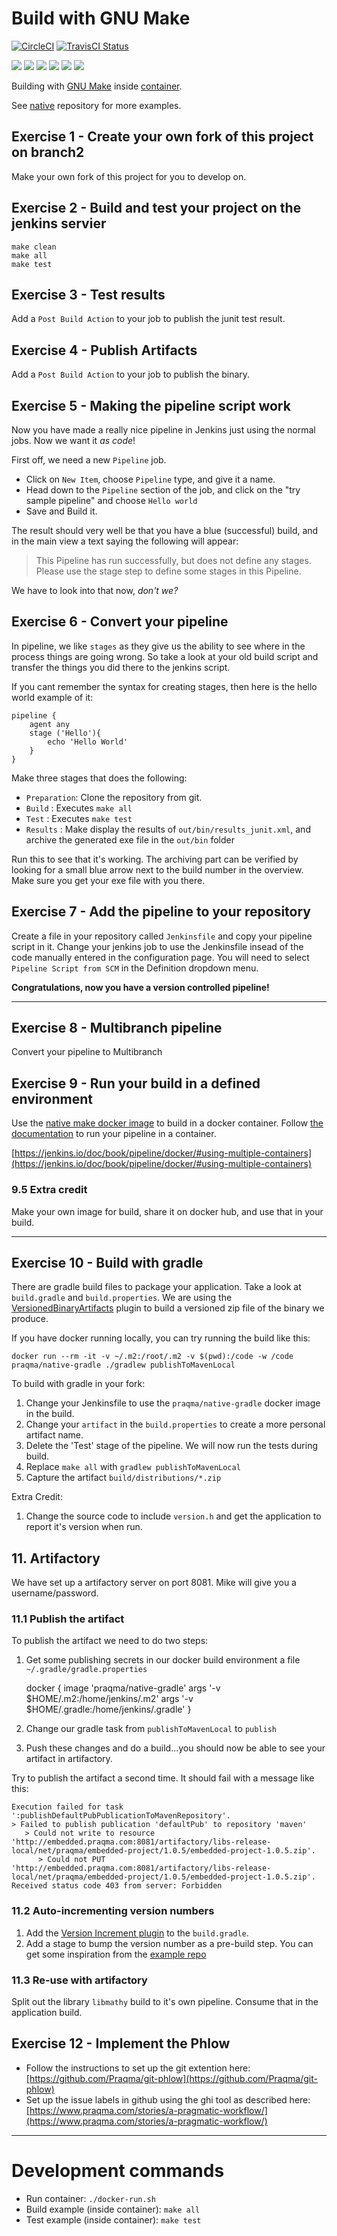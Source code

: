 # Build with GNU Make

[![CircleCI](https://circleci.com/gh/Praqma/native-example-make.png?style=shield&circle-token=df3dc5f6efbc2a267f7805f05a5e91d2878be9fd)](https://circleci.com/gh/Praqma/native-example-make)
[![TravisCI Status](https://travis-ci.org/Praqma/native-example-make.svg?branch=master)](https://travis-ci.org/Praqma/native-example-make)

![](https://img.shields.io/github/stars/praqma/native-example-make.svg)
![](https://img.shields.io/github/forks/praqma/native-example-make.svg)
![](https://img.shields.io/github/watchers/praqma/native-example-make.svg)
![](https://img.shields.io/github/tag/praqma/native-example-make.svg)
![](https://img.shields.io/github/release/praqma/native-example-make.svg)
![](https://img.shields.io/github/issues/praqma/native-example-make.svg)

Building with [GNU Make](https://www.gnu.org/software/make/) inside [container](https://hub.docker.com/r/praqma/native-make/).

See [native](https://github.com/Praqma/native) repository for more examples.

## Exercise 1 - Create your own fork of this project on branch2

Make your own fork of this project for you to develop on.

## Exercise 2 - Build and test your project on the jenkins servier

    make clean
    make all
    make test

## Exercise 3 - Test results

Add a `Post Build Action` to your job to publish the junit test result.

## Exercise 4 - Publish Artifacts

Add a `Post Build Action` to your job to publish the binary.

## Exercise 5 - Making the pipeline script work
Now you have made a really nice pipeline in Jenkins just using the normal jobs.
Now we want it *as code*!

First off, we need a new `Pipeline` job.

* Click on `New Item`, choose `Pipeline` type, and give it a name.
* Head down to the `Pipeline` section of the job, and click on the "try sample pipeline" and choose `Hello world`
* Save and Build it.

The result should very well be that you have a blue (successful) build, and in the main view a text saying the following will appear:

>This Pipeline has run successfully, but does not define any stages. Please use the stage step to define some stages in this Pipeline.

We have to look into that now, *don't we?*

## Exercise 6 - Convert your pipeline

In pipeline, we like `stages` as they give us the ability to see where in the process things are going wrong.
So take a look at your old build script and transfer the things you did there to the jenkins script.

If you cant remember the syntax for creating stages, then here is the hello world example of it:

```
pipeline {
    agent any
    stage ('Hello'){
        echo 'Hello World'
    }
}
```

Make three stages that does the following:

* `Preparation`: Clone the repository from git.
* `Build` : Executes `make all`
* `Test` : Executes `make test`
* `Results` :  Make  display the results of `out/bin/results_junit.xml`, and archive the generated exe file in the `out/bin` folder

Run this to see that it's working. The archiving part can be verified by looking for a small blue arrow next to the build number in the overview. Make sure you get your exe file with you there.

## Exercise 7 - Add the pipeline to your repository

Create a file in your repository called `Jenkinsfile` and copy your pipeline script in it.
Change your jenkins job to use the Jenkinsfile insead of the code manually entered in the configuration page.  You will need to select `Pipeline Script from SCM` in the Definition dropdown menu.

**Congratulations, now you have a version controlled pipeline!**

-----------------

## Exercise 8 - Multibranch pipeline

Convert your pipeline to Multibranch

## Exercise 9 - Run your build in a defined environment

Use the [native make docker image](https://hub.docker.com/r/praqma/native-make/) to build in a docker container.  Follow [the documentation](https://jenkins.io/doc/book/pipeline/docker/) to run your pipeline in a container.


[https://jenkins.io/doc/book/pipeline/docker/#using-multiple-containers](https://jenkins.io/doc/book/pipeline/docker/#using-multiple-containers)


### 9.5 Extra credit

Make your own image for build, share it on docker hub, and use that in your build.

-------------------

## Exercise 10 - Build with gradle

There are gradle build files to package your application.  Take a look at `build.gradle` and `build.properties`.  We are using the [VersionedBinaryArtifacts](https://github.com/Praqma/VersionedBinaryArtifacts) plugin to build a versioned zip file of the binary we produce.

If you have docker running locally, you can try running the build like this:

    docker run --rm -it -v ~/.m2:/root/.m2 -v $(pwd):/code -w /code praqma/native-gradle ./gradlew publishToMavenLocal

To build with gradle in your fork:

 1. Change your Jenkinsfile to use the `praqma/native-gradle` docker image in the build.
 2. Change your `artifact` in the `build.properties` to create a more personal artifact name.
 3. Delete the 'Test' stage of the pipeline.  We will now run the tests during build.
 4. Replace `make all` with `gradlew publishToMavenLocal`
 5. Capture the artifact `build/distributions/*.zip`

Extra Credit:

 1. Change the source code to include `version.h` and get the application to report it's version when run.



## 11. Artifactory

We have set up a artifactory server on port 8081.  Mike will give you a username/password.

### 11.1 Publish the artifact

To publish the artifact we need to do two steps:

 1. Get some publishing secrets in our docker build environment a file `~/.gradle/gradle.properties`

    docker {
        image 'praqma/native-gradle'
        args '-v $HOME/.m2:/home/jenkins/.m2'
        args '-v $HOME/.gradle:/home/jenkins/.gradle'
    }

 2. Change our gradle task from `publishToMavenLocal` to `publish`
 3. Push these changes and do a build...you should now be able to see your artifact in artifactory.

Try to publish the artifact a second time.  It should fail with a message like this:

````
Execution failed for task ':publishDefaultPubPublicationToMavenRepository'.
> Failed to publish publication 'defaultPub' to repository 'maven'
   > Could not write to resource 'http://embedded.praqma.com:8081/artifactory/libs-release-local/net/praqma/embedded-project/1.0.5/embedded-project-1.0.5.zip'.
      > Could not PUT 'http://embedded.praqma.com:8081/artifactory/libs-release-local/net/praqma/embedded-project/1.0.5/embedded-project-1.0.5.zip'. Received status code 403 from server: Forbidden
````
### 11.2 Auto-incrementing version numbers

 1. Add the [Version Increment plugin](https://github.com/Praqma/versionincrement) to the `build.gradle`.
 2. Add a stage to bump the version number as a pre-build step.  You can get some inspiration from the [example repo](https://github.com/naesheim/VBAdemo)

### 11.3 Re-use with artifactory

Split out the library `libmathy` build to it's own pipeline.  Consume that in the application build.

## Exercise 12 - Implement the Phlow

 * Follow the instructions to set up the git extention here: [https://github.com/Praqma/git-phlow](https://github.com/Praqma/git-phlow)
 * Set up the issue labels in github using the ghi tool as described here: [https://www.praqma.com/stories/a-pragmatic-workflow/](https://www.praqma.com/stories/a-pragmatic-workflow/)


------------------


# Development commands

* Run container: `./docker-run.sh`
* Build example (inside container): `make all`
* Test example (inside container): `make test`
